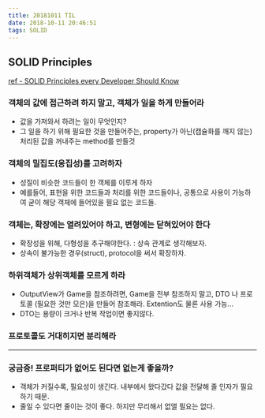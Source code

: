 ```yaml
---
title: 20181011 TIL
date: 2018-10-11 20:46:51
tags: SOLID
---
```


## SOLID Principles

[ref - SOLID Principles every Developer Should Know](https://blog.bitsrc.io/solid-principles-every-developer-should-know-b3bfa96bb688)

### 객체의 값에 접근하려 하지 말고, 객체가 일을 하게 만들어라
- 값을 가져와서 하려는 일이 무엇인지?
- 그 일을 하기 위해 필요한 것을 만들어주는, property가 아닌(캡슐화를 깨지 않는) 처리된 값을 꺼내주는 method를 만들것

### 객체의 밀집도(응집성)를 고려하자
- 성질이 비슷한 코드들이 한 객체를 이루게 하자
- 예를들어, 표현을 위한 코드들과 처리를 위한 코드들이나, 공통으로 사용이 가능하여 굳이 해당 객체에 들어있을 필요 없는 코드들.

### 객체는, 확장에는 열려있어야 하고, 변형에는 닫혀있어야 한다
- 확장성을 위해, 다형성을 추구해야한다. : 상속 관계로 생각해보자.
- 상속이 불가능한 경우(struct), protocol을 써서 확장하자.

### 하위객체가 상위객체를 모르게 하라
- OutputView가 Game을 참조하려면, Game을 전부 참조하지 말고, DTO 나 프로토콜 (필요한 것만 모은)을 만들어 참조해라. Extention도 물론 사용 가능…
- DTO는 용량이 크거나 반복 작업이면 좋지않다.

### 프로토콜도 거대히지면 분리해라

***

### 궁금증! 프로퍼티가 없어도 된다면 없는게 좋을까?
- 객체가 커질수록, 필요성이 생긴다. 내부에서 왔다갔다 값을 전달해 줄 인자가 필요하기 때문.
- 줄일 수 있다면 줄이는 것이 좋다. 하지만 무리해서 없앨 필요는 없다.
